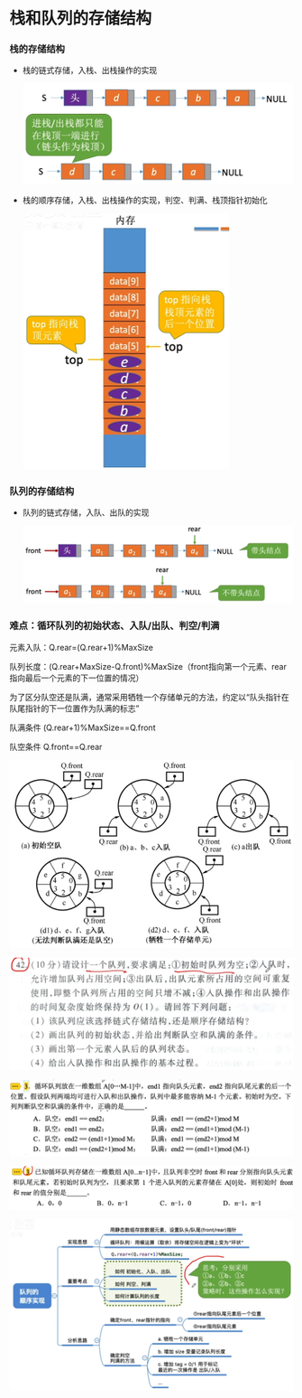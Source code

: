 # 栈和队列的存储结构

### 栈的存储结构

- 栈的链式存储，入栈、出栈操作的实现

  ![](1.png)

- 栈的顺序存储，入栈、出栈操作的实现，判空、判满、栈顶指针初始化

  <img src="2.png" style="zoom: 50%;" />

### 队列的存储结构

- 队列的链式存储，入队、出队的实现

  ![](3.png)

### 难点：循环队列的初始状态、入队/出队、判空/判满

元素入队：Q.rear=(Q.rear+1)%MaxSize

队列长度：(Q.rear+MaxSize-Q.front)%MaxSize（front指向第一个元素、rear指向最后一个元素的下一位置的情况）

为了区分队空还是队满，通常采用牺牲一个存储单元的方法，约定以“队头指针在队尾指针的下一位置作为队满的标志”

队满条件 (Q.rear+1)%MaxSize==Q.front

队空条件 Q.front==Q.rear

<img src="4.png" style="zoom:67%;" />

![](5.png)

![](6.png)

![](7.png)

![](8.png)